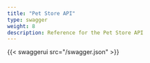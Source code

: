 ```yaml
---
title: "Pet Store API"
type: swagger
weight: 8
description: Reference for the Pet Store API
---
```


{{< swaggerui src="/swagger.json" >}}